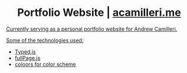 <h1 align="center">
    Portfolio Website | <a href src="acamilleri.me">acamilleri.me</aa>
</h1>

Currently serving as a personal portfolio website for Andrew Camilleri.

Some of the technologies used:
* Typed.js
* fullPage.js
* coloors for color scheme
